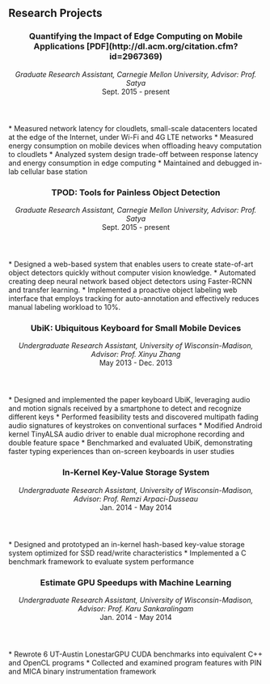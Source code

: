 <section class="thirteen columns" markdown="1">

# Research Projects

<article markdown="1">
<header>
<h1 markdonw="1">Quantifying the Impact of Edge Computing on Mobile Applications [PDF](http://dl.acm.org/citation.cfm?id=2967369)</h1>
<span><address>Graduate Research Assistant, Carnegie Mellon University, Advisor: Prof. Satya</address><time>Sept. 2015 - present</time></span>
</header>
* Measured network latency for cloudlets, small-scale datacenters located at the edge of the Internet, under Wi-Fi and 4G LTE networks
* Measured energy consumption on mobile devices when offloading heavy computation to cloudlets
* Analyzed system design trade-off between response latency and energy consumption in edge computing
* Maintained and debugged in-lab cellular base station
</article>

<article markdown="1">
<header>
<h1>TPOD: Tools for Painless Object Detection</h1>
<span><address>Graduate Research Assistant, Carnegie Mellon University, Advisor: Prof. Satya</address><time>Sept. 2015 - present</time></span>
</header>
* Designed a web-based system that enables users to create state-of-art object detectors quickly without computer vision knowledge.
* Automated creating deep neural network based object detectors using Faster-RCNN and transfer learning.
* Implemented a proactive object labeling web interface that employs tracking for auto-annotation and effectively reduces manual labeling workload to 10%.
</article>

<article markdown="1">
<header>
<h1>UbiK: Ubiquitous Keyboard for Small Mobile Devices</h1>
<span><address>Undergraduate Research Assistant, University of Wisconsin-Madison, Advisor: Prof. Xinyu Zhang</address><time>May 2013 - Dec. 2013</time></span>
</header>
* Designed and implemented the paper keyboard UbiK, leveraging audio and motion signals received by a smartphone to detect and recognize different keys
* Performed feasibility tests and discovered multipath fading audio signatures of keystrokes on conventional surfaces
* Modified Android kernel TinyALSA audio driver to enable dual microphone recording and double feature space 
* Benchmarked and evaluated UbiK, demonstrating faster typing experiences than on-screen keyboards in user studies
</article>

<article markdown="1">
<header>
<h1>In-Kernel Key-Value Storage System</h1>
<span><address>Undergraduate Research Assistant, University of Wisconsin-Madison, Advisor: Prof. Remzi Arpaci-Dusseau</address><time>Jan. 2014 - May 2014</time></span>
</header>
* Designed and prototyped an in-kernel hash-based key-value storage system optimized for SSD read/write characteristics
* Implemented a C benchmark framework to evaluate system performance
</article>


<article markdown="1">
<header>
<h1>Estimate GPU Speedups with Machine Learning</h1>
<span><address>Undergraduate Research Assistant, University of Wisconsin-Madison, Advisor: Prof. Karu Sankaralingam</address><time>Jan. 2014 - May 2014</time></span>
</header>
* Rewrote 6 UT-Austin LonestarGPU CUDA benchmarks into equivalent C++ and OpenCL programs
* Collected and examined program features with PIN and MICA binary instrumentation framework
</article>

</section>